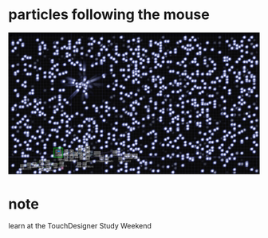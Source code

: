 # particles following the mouse

![サンプルイメージ](https://github.com/tsukasaJapan9/touchdesigner/blob/master/images/mouse_particle.jpg)

# note
learn at the TouchDesigner Study Weekend
